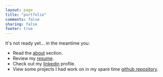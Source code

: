 ```yaml
---
layout: page
title: "portfolio"
comments: false
sharing: false
footer: true
---
```

<p>It's not ready yet... in the meantime you:</p>
<ul>
<li>Read the <a href="/about/index">about</a> section.</li>
<li>Review my <a href="http://dl.dropbox.com/u/5846396/Adrian%20Mejia%20Resume.pdf" target="_blank">resume</a>.</li>
<li>Check out my <a href="http://www.linkedin.com/in/adrianmejia" target="_blank">linkedin</a> profile.</li>
<li>View some projects I had work on in my spare time <a href="https://github.com/amejiarosario">github repository</a>.</li>
</ul>
